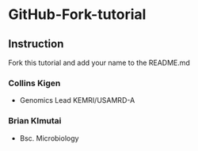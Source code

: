 # GitHub-Fork-tutorial 

## Instruction

Fork this tutorial and add your name to the README.md


### Collins Kigen


* Genomics Lead KEMRI/USAMRD-A
### Brian KImutai
* Bsc. Microbiology
